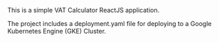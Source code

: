 This is a simple VAT Calculator ReactJS application.

The project includes a deployment.yaml file for deploying to a Google Kubernetes Engine (GKE) Cluster.

